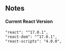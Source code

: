 ## Notes

#### Current React Version

```
"react": "^17.0.1",
"react-dom": "^17.0.1",
"react-scripts": "4.0.0",
```
